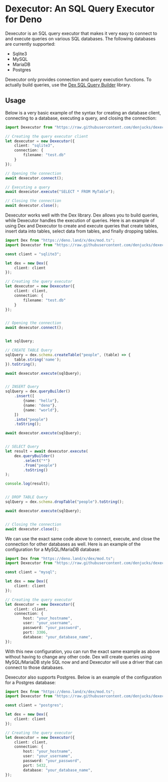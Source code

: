 # Dexecutor: An SQL Query Executor for Deno

Dexecutor is an SQL query executor that makes it very easy to connect to and execute queries on various SQL databases. The following databases are currently supported:

 * Sqlite3
 * MySQL
 * MariaDB
 * Postgres

Dexecutor only provides connection and query execution functions. To actually build queries, use the [Dex SQL Query Builder](https://deno.land/x/dex) library.

## Usage

Below is a very basic example of the syntax for creating an database client, connecting to a database, executing a query, and closing the connection:

```typescript
import Dexecutor from "https://raw.githubusercontent.com/denjucks/dexecutor/master/mod.ts";

// Creating the query executor client
let dexecutor = new Dexecutor({
    client: "sqlite3",
    connection: {
        filename: "test.db"
    }
});

// Opening the connection
await dexecutor.connect();

// Executing a query
await dexecutor.execute("SELECT * FROM MyTable");

// Closing the connection
await dexecutor.close();
```

Dexecutor works well with the Dex library. Dex allows you to build queries, while Dexecutor handles the execution of queries. Here is an example of using Dex and Dexecutor to create and execute queries that create tables, insert data into tables, select data from tables, and finally dropping tables.

```typescript
import Dex from "https://deno.land/x/dex/mod.ts";
import Dexecutor from "https://raw.githubusercontent.com/denjucks/dexecutor/master/mod.ts";

const client = "sqlite3";

let dex = new Dex({
    client: client
});

// Creating the query executor
let dexecutor = new Dexecutor({
    client: client,
    connection: {
        filename: "test.db"
    }
});


// Opening the connection
await dexecutor.connect();


let sqlQuery;

// CREATE TABLE Query
sqlQuery = dex.schema.createTable("people", (table) => {
    table.string('name');
}).toString();

await dexecutor.execute(sqlQuery);


// INSERT Query
sqlQuery = dex.queryBuilder()
    .insert([
        {name: "hello"},
        {name: "deno"},
        {name: "world"},
    ])
    .into("people")
    .toString();

await dexecutor.execute(sqlQuery);


// SELECT Query
let result = await dexecutor.execute(
    dex.queryBuilder()
        .select("*")
        .from("people")
        .toString()
);

console.log(result);


// DROP TABLE Query
sqlQuery = dex.schema.dropTable("people").toString();

await dexecutor.execute(sqlQuery);


// Closing the connection
await dexecutor.close();
```

We can use the exact same code above to connect, execute, and close the connection for other databases as well. Here is an example of the configuration for a MySQL/MariaDB database:

```typescript
import Dex from "https://deno.land/x/dex/mod.ts";
import Dexecutor from "https://raw.githubusercontent.com/denjucks/dexecutor/master/mod.ts";

const client = "mysql";

let dex = new Dex({
    client: client
});

// Creating the query executor
let dexecutor = new Dexecutor({
    client: client,
    connection: {
        host: "your_hostname",
        user: "your_username",
        password: "your_password",
        port: 3306,
        database: "your_database_name",
});
```

With this new configuration, you can run the exact same example as above without having to change any other code. Dex will create queries using MySQL/MariaDB style SQL now and and Dexecutor will use a driver that can connect to those databases.

Dexecutor also supports Postgres. Below is an example of the configuration for a Postgres database:

```typescript
import Dex from "https://deno.land/x/dex/mod.ts";
import Dexecutor from "https://raw.githubusercontent.com/denjucks/dexecutor/master/mod.ts";

const client = "postgres";

let dex = new Dex({
    client: client
});

// Creating the query executor
let dexecutor = new Dexecutor({
    client: client,
    connection: {
        host: "your_hostname",
        user: "your_username",
        password: "your_password",
        port: 5432,
        database: "your_database_name",
});
```
